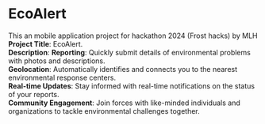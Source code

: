 # EcoAlert
This an mobile application project for hackathon 2024 (Frost hacks) by MLH <br>
<b>Project Title</b>: EcoAlert. <br>
<b>Description</b>:
<b>Reporting</b>: Quickly submit details of environmental problems with photos and descriptions. <br>
<b>Geolocation</b>: Automatically identifies and connects you to the nearest environmental response centers.<br>
<b>Real-time Updates</b>: Stay informed with real-time notifications on the status of your reports.<br>
<b>Community Engagement</b>: Join forces with like-minded individuals and organizations to tackle environmental challenges together.<br>
<!-- Installation Instructions: Outline steps to install and run your application.
Usage: Explain how to use the application and any important functionalities.
Screenshots or Demo: Embed screenshots or link to a demo video showcasing your app.
Technologies Used: List the technologies, frameworks, and libraries used in your project.
Contributing: Guidelines for potential contributors if you want collaboration.
License: Specify the license under which your project is distributed. -->

